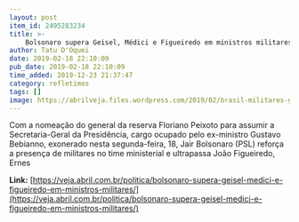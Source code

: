 ```yaml
---
layout: post
item_id: 2495283234
title: >-
    Bolsonaro supera Geisel, Médici e Figueiredo em ministros militares
author: Tatu D'Oquei
date: 2019-02-18 22:10:09
pub_date: 2019-02-18 22:10:09
time_added: 2019-12-23 21:37:47
category: refletimos
tags: []
image: https://abrilveja.files.wordpress.com/2019/02/brasil-militares-governo-bolsonaro.jpg?quality=70&strip=info&w=680&h=453&crop=1
---
```


Com a nomeação do general da reserva Floriano Peixoto para assumir a Secretaria-Geral da Presidência, cargo ocupado pelo ex-ministro Gustavo Bebianno, exonerado nesta segunda-feira, 18, Jair Bolsonaro (PSL) reforça a presença de militares no time ministerial e ultrapassa João Figueiredo, Ernes

**Link:** [https://veja.abril.com.br/politica/bolsonaro-supera-geisel-medici-e-figueiredo-em-ministros-militares/](https://veja.abril.com.br/politica/bolsonaro-supera-geisel-medici-e-figueiredo-em-ministros-militares/)

